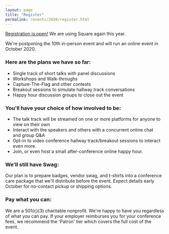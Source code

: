 ```yaml
---
layout: page
title: "Register"
permalink: /events/2020/register.html
---
```


<a href="https://checkout.square.site/buy/WFJ3UM7APMY2BPARQRPGXCXK">Registration is open!</a> We are using Square again this year.

We're postponing the 10th in-person event and will run an online event in October 2020.

### Here are the plans we have so far:
* Single track of short talks with panel discussions
* Workshops and Walk-throughs
* Capture-The-Flag and other contests
* Breakout sessions to simulate hallway track conversations
* Happy hour discussion groups to close out the event

### You'll have your choice of how involved to be:
* The talk track will be streamed on one or more platforms for anyone to view on their own
* Interact with the speakers and others with a concurrent online chat and group Q&A
* Opt-in to video conference hallway track/breakout sessions to interact even more.
* Join, or even host a small after-conference online happy hour.

### We'll still have Swag:
Our plan is to prepare badges, vendor swag, and t-shirts into a conference care package that we'll distribute before the event. Expect details early October for no-contact pickup or shipping options.

### Pay what you can:
We are a 501(c)(3) charitable nonprofit. We're happy to have you regardless of what you can pay. If your employer reimburses you for your conference fees, we recommend the 'Patron' tier which covers the full cost of the event.
